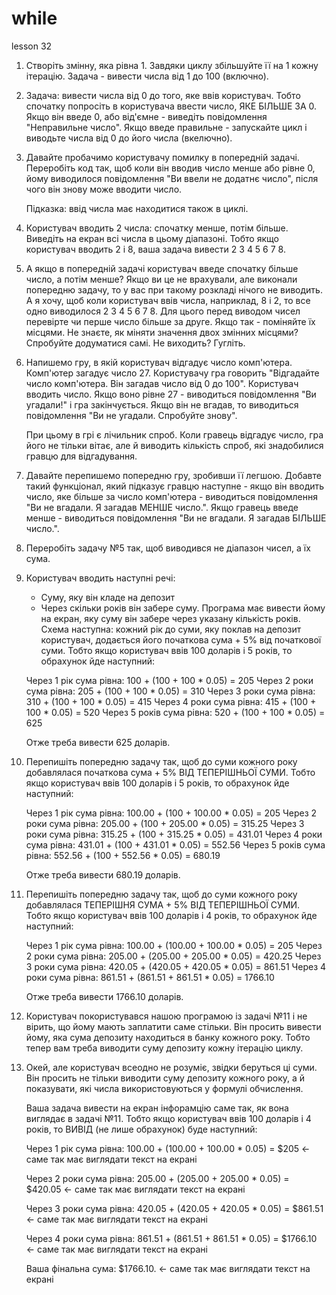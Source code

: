 # while
lesson 32
1. Створіть змінну, яка рівна 1.
   Завдяки циклу збільшуйте її на 1 кожну ітерацію.
   Задача - вивести числа від 1 до 100 (включно).

2. Задача: вивести числа від 0 до того, яке ввів користувач.
   Тобто спочатку попросіть в користувача ввести число,
   ЯКЕ БІЛЬШЕ ЗА 0. Якщо він введе 0, або від'ємне - виведіть
   повідомлення "Неправильне число". Якщо введе правильне - запускайте
   цикл і виводьте числа від 0 до його числа (вкелючно).

3. Давайте пробачимо користувачу помилку в попередній задачі.
   Переробіть код так, щоб коли він вводив число менше або рівне 0,
   йому виводилося повідомлення "Ви ввели не додатнє число",
   після чого він знову може вводити число.

   Підказка: ввід числа має находитися також в циклі.

4. Користувач вводить 2 числа: спочатку менше, потім більше. Виведіть
   на екран всі числа в цьому діапазоні. Тобто якщо користувач вводить
   2 і 8, ваша задача вивести 2 3 4 5 6 7 8.

5. А якщо в попередній задачі користувач введе спочатку більше число, а потім менше?
   Якщо ви це не врахували, але виконали попередню задачу, то у вас при такому
   розкладі нічого не виводить. А я хочу, щоб коли користувач ввів числа, наприклад,
   8 і 2, то все одно виводилося 2 3 4 5 6 7 8. Для цього перед виводом чисел
   перевірте чи перше число більше за друге. Якщо так - поміняйте їх місцями.
   Не знаєте, як міняти значення двох змінних місцями? Спробуйте додуматися самі.
   Не виходить? Гугліть.

6. Напишемо гру, в якій користувач відгадує число комп'ютера. Комп'ютер загадує число 27.
   Користувачу гра говорить "Відгадайте число комп'ютера. Він загадав число від 0 до 100".
   Користувач вводить число. Якщо воно рівне 27 - виводиться повідомлення "Ви угадали!" і
   гра закінчується. Якщо він не вгадав, то виводиться повідомлення "Ви не угадали. 
   Спробуйте знову".

   При цьому в грі є лічильник спроб. Коли гравець відгадує число, гра його не тільки вітає,
   але й виводить кількість спроб, які знадобилися гравцю для відгадування.

7. Давайте перепишемо попередню гру, зробивши її легшою. Добавте такий функціонал, який
   підказує гравцю наступне - якщо він вводить число, яке більше за число комп'ютера - виводиться
   повідомлення "Ви не вгадали. Я загадав МЕНШЕ число.". Якщо гравець введе менше - виводиться
   повідомлення "Ви не вгадали. Я загадав БІЛЬШЕ число.".

8. Переробіть задачу №5 так, щоб виводився не діапазон чисел, а їх сума.

9. Користувач вводить наступні речі:
   - Суму, яку він кладе на депозит
   - Через скільки років він забере суму.
   Програма має вивести йому на екран, яку суму він забере через указану кількість років.
   Схема наступна: кожний рік до суми, яку поклав на депозит користувач, додається
   його початкова сума + 5% від початкової суми. Тобто
   якщо користувач ввів 100 доларів і 5 років, то обрахунок йде наступний:

   Через 1 рік сума рівна:   100 + (100 + 100 * 0.05) = 205
   Через 2 роки сума рівна:  205 + (100 + 100 * 0.05) = 310
   Через 3 роки сума рівна:  310 + (100 + 100 * 0.05) = 415
   Через 4 роки сума рівна:  415 + (100 + 100 * 0.05) = 520
   Через 5 років сума рівна: 520 + (100 + 100 * 0.05) = 625

   Отже треба вивести 625 доларів.
  
10. Перепишіть попередню задачу так, щоб до суми кожного року добавлялася початкова сума + 5%
    ВІД ТЕПЕРІШНЬОЇ СУМИ. Тобто якщо користувач ввів 100 доларів і 5 років, то 
    обрахунок йде наступний:

    Через 1 рік сума рівна:   100.00 + (100 + 100.00 * 0.05) = 205
    Через 2 роки сума рівна:  205.00 + (100 + 205.00 * 0.05) = 315.25
    Через 3 роки сума рівна:  315.25 + (100 + 315.25 * 0.05) = 431.01
    Через 4 роки сума рівна:  431.01 + (100 + 431.01 * 0.05) = 552.56
    Через 5 років сума рівна: 552.56 + (100 + 552.56 * 0.05) = 680.19

    Отже треба вивести 680.19 доларів.

11. Перепишіть попередню задачу так, щоб до суми кожного року добавлялася 
    ТЕПЕРІШНЯ СУМА + 5% ВІД ТЕПЕРІШНЬОЇ СУМИ.
    Тобто якщо користувач ввів 100 доларів і 4 років, то обрахунок йде наступний:

    Через 1 рік сума рівна:   100.00 + (100.00 + 100.00 * 0.05) = 205
    Через 2 роки сума рівна:  205.00 + (205.00 + 205.00 * 0.05) = 420.25
    Через 3 роки сума рівна:  420.05 + (420.05 + 420.05 * 0.05) = 861.51
    Через 4 роки сума рівна:  861.51 + (861.51 + 861.51 * 0.05) = 1766.10

    Отже треба вивести 1766.10 доларів.

12. Користувач покористувався нашою програмою із задачі №11 і не вірить, що йому мають заплатити
    саме стільки. Він просить вивести йому, яка сума депозиту находиться в банку кожного року.
    Тобто тепер вам треба виводити суму депозиту кожну ітерацію циклу.

13. Окей, але користувач всеодно не розуміє, звідки беруться ці суми. Він просить не тільки
    виводити суму депозиту кожного року, а й показувати, які числа використовуються у
    формулі обчислення.

    Ваша задача вивести на екран інфорамцію саме так, як вона виглядає в задачі №11. Тобто
    якщо користувач ввів 100 доларів і 4 років, то ВИВІД (не лише обрахунок) буде наступний:

    Через 1 рік сума рівна:
    100.00 + (100.00 + 100.00 * 0.05) = $205     <- саме так має виглядати текст на екрані

    Через 2 роки сума рівна:
    205.00 + (205.00 + 205.00 * 0.05) = $420.05  <- саме так має виглядати текст на екрані

    Через 3 роки сума рівна:
    420.05 + (420.05 + 420.05 * 0.05) = $861.51  <- саме так має виглядати текст на екрані

    Через 4 роки сума рівна:
    861.51 + (861.51 + 861.51 * 0.05) = $1766.10 <- саме так має виглядати текст на екрані

    Ваша фінальна сума: $1766.10. <- саме так має виглядати текст на екрані
